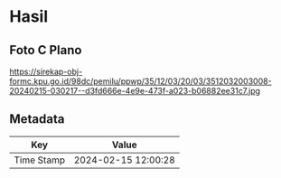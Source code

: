 # Hasil

## Foto C Plano

https://sirekap-obj-formc.kpu.go.id/98dc/pemilu/ppwp/35/12/03/20/03/3512032003008-20240215-030217--d3fd666e-4e9e-473f-a023-b06882ee31c7.jpg


## Metadata

| Key        | Value               |
| ---------- | ------------------- |
| Time Stamp | 2024-02-15 12:00:28 |




